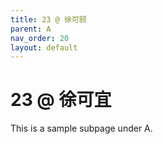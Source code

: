 ```yaml
---
title: 23 @ 徐可颐
parent: A
nav_order: 20
layout: default
---
```


# 23 @ 徐可宜

This is a sample subpage under A.